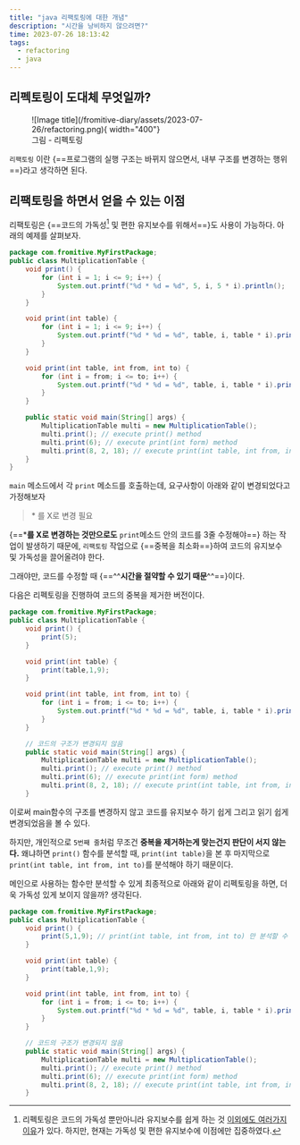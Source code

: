 ```yaml
---
title: "java 리팩토링에 대한 개념"
description: "시간을 낭비하지 않으려면?"
time: 2023-07-26 18:13:42
tags:
  - refactoring
  - java
---
```


## 리펙토링이 도대체 무엇일까?

<figure markdown>
![Image title](/fromitive-diary/assets/2023-07-26/refactoring.png){ width="400"}
<figcaption>그림 - 리펙토링</figcaption>
</figure>

`리팩토링` 이란 {==프로그램의 실행 구조는 바뀌지 않으면서, 내부 구조를 변경하는 행위==}라고 생각하면 된다.

## 리팩토링을 하면서 얻을 수 있는 이점

리팩토링은 {==코드의 가독성[^1] 및 편한 유지보수를 위해서==}도 사용이 가능하다. 아래의 예제를 살펴보자.
[^1]: 리펙토링은 코드의 가독성 뿐만아니라 유지보수를 쉽게 하는 것 [이외에도 여러가지 이유](https://refactoring.guru/ko/refactoring/what-is-refactoring)가 있다. 하지만, 현재는 가독성 및 편한 유지보수에 이점에만 집중하였다.

``` java title="before.java" linenums="1" hl_lines="5 11 17"
package com.fromitive.MyFirstPackage;
public class MultiplicationTable {
    void print() {
        for (int i = 1; i <= 9; i++) {
            System.out.printf("%d * %d = %d", 5, i, 5 * i).println();
        }
    }

    void print(int table) {
        for (int i = 1; i <= 9; i++) {
            System.out.printf("%d * %d = %d", table, i, table * i).println();
        }
    }

    void print(int table, int from, int to) {
        for (int i = from; i <= to; i++) {
            System.out.printf("%d * %d = %d", table, i, table * i).println();
        }
    }

    public static void main(String[] args) {
        MultiplicationTable multi = new MultiplicationTable();
        multi.print(); // execute print() method
        multi.print(6); // execute print(int form) method
        multi.print(8, 2, 18); // execute print(int table, int from, int to)
    }
}

```

`main` 메소드에서 각 `print` 메소드를 호출하는데, 요구사항이 아래와 같이 변경되었다고 가정해보자

> \* 를 X로 변경 필요

{==***를 X로 변경하는 것만으로도** `print`메소드 안의 코드를 3줄 수정해야==} 하는 작업이 발생하기 때문에, `리팩토링` 작업으로 {==중복을 최소화==}하여 코드의 유지보수 및 가독성을 끌어올려야 한다.

그래야만, 코드를 수정할 때 {==^^**시간을 절약할 수 있기 때문**^^==}이다.

다음은 리펙토링을 진행하여 코드의 중복을 제거한 버전이다.

``` java title="after.java" linenums="1" hl_lines="4"
package com.fromitive.MyFirstPackage;
public class MultiplicationTable {
    void print() {
        print(5);
    }

    void print(int table) {
        print(table,1,9);
    }

    void print(int table, int from, int to) {
        for (int i = from; i <= to; i++) {
            System.out.printf("%d * %d = %d", table, i, table * i).println();
        }
    }

    // 코드의 구조가 변경되지 않음
    public static void main(String[] args) {
        MultiplicationTable multi = new MultiplicationTable();
        multi.print(); // execute print() method
        multi.print(6); // execute print(int form) method
        multi.print(8, 2, 18); // execute print(int table, int from, int to)
    }
```

이로써 main함수의 구조를 변경하지 않고 코드를 유지보수 하기 쉽게 그리고 읽기 쉽게 변경되었음을 볼 수 있다.

하지만, 개인적으로 `5번째 줄`처럼 무조건 **중복을 제거하는게 맞는건지 판단이 서지 않는다.** 왜냐하면 `print()` 함수를 분석할 때, `print(int table)`을 본 후 마지막으로 `print(int table, int from, int to)`를 분석해야 하기 때문이다.

메인으로 사용하는 함수만 분석할 수 있게 최종적으로 아래와 같이 리펙토링을 하면, 더욱 가독성 있게 보이지 않을까? 생각된다.

``` java title="after2.java" linenums="1" hl_lines="4"
package com.fromitive.MyFirstPackage;
public class MultiplicationTable {
    void print() {
        print(5,1,9); // print(int table, int from, int to) 만 분석할 수 있게 변경
    }

    void print(int table) {
        print(table,1,9);
    }

    void print(int table, int from, int to) {
        for (int i = from; i <= to; i++) {
            System.out.printf("%d * %d = %d", table, i, table * i).println();
        }
    }

    // 코드의 구조가 변경되지 않음
    public static void main(String[] args) {
        MultiplicationTable multi = new MultiplicationTable();
        multi.print(); // execute print() method
        multi.print(6); // execute print(int form) method
        multi.print(8, 2, 18); // execute print(int table, int from, int to)
    }
```




